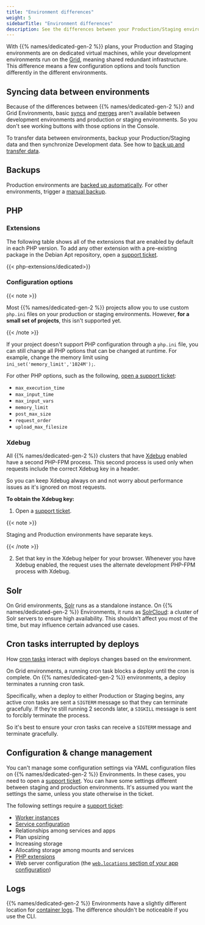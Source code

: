 ```yaml
---
title: "Environment differences"
weight: 5
sidebarTitle: "Environment differences"
description: See the differences between your Production/Staging environments and your development environments (which are Grid environments).
---
```


With {{% names/dedicated-gen-2 %}} plans, your Production and Staging environments are on dedicated virtual machines, while your development environments run on the [Grid](/glossary/_index.md#grid), meaning shared redundant infrastructure. This difference means a few configuration options and tools function differently in the different environments.

## Syncing data between environments

Because of the differences between {{% names/dedicated-gen-2 %}} and Grid Environments,
basic [syncs](/glossary/_index.md#sync) and [merges](/glossary/_index.md#merge) aren't available between development environments and production or staging environments. So you don't see working buttons with those options in the Console.

To transfer data between environments, backup your Production/Staging data and then synchronize Development data. See how to [back up and transfer data](/development/transfer-dedicated.md#synchronize-files-from-development-to-stagingproduction).

## Backups

Production environments are [backed up automatically](/environments/backup.md#backup-schedule).
For other environments, trigger a [manual backup](/environments/backup.md).

## PHP

### Extensions

The following table shows all of the extensions that are enabled by default in each PHP version.
To add any other extension with a pre-existing package in the Debian Apt repository,
open a [support ticket](/learn/overview/get-support.md).

{{< php-extensions/dedicated>}}

### Configuration options

{{< note >}}

Most {{% names/dedicated-gen-2 %}} projects allow you to use custom `php.ini` files on your production or staging environments. However, **for a small set of projects**, this isn't supported yet.

{{< /note >}}

If your project doesn't support PHP configuration through a `php.ini` file,
you can still change all PHP options that can be changed at runtime.
For example, change the memory limit using `ini_set('memory_limit','1024M');`.

For other PHP options, such as the following, [open a support ticket](/learn/overview/get-support.md):

* `max_execution_time`
* `max_input_time`
* `max_input_vars`
* `memory_limit`
* `post_max_size`
* `request_order`
* `upload_max_filesize`

### Xdebug

All {{% names/dedicated-gen-2 %}} clusters that have [Xdebug](/languages/php/xdebug.md) enabled have a second PHP-FPM process. This second process is used only when requests include the correct Xdebug key in a header.

So you can keep Xdebug always on and not worry about performance issues as it's ignored on most requests.

**To obtain the Xdebug key:**

1. Open a [support ticket](/learn/overview/get-support.md).

{{< note >}}

Staging and Production environments have separate keys.

{{< /note >}}

2. Set that key in the Xdebug helper for your browser. Whenever you have Xdebug enabled, the request uses the alternate development PHP-FPM process with Xdebug.

## Solr

On Grid environments, [Solr](/add-services/solr.md) runs as a standalone instance.
On {{% names/dedicated-gen-2 %}} Environments, it runs as [SolrCloud](https://solr.apache.org/guide/6_6/solrcloud.html): a cluster of Solr servers to ensure high availability. This shouldn't affect you most of the time, but may influence certain advanced use cases.

## Cron tasks interrupted by deploys

How [cron tasks](/create-apps/app-reference/single-runtime-image.md#crons) interact with deploys changes based on the environment.

On Grid environments, a running cron task blocks a deploy until the cron is complete.
On {{% names/dedicated-gen-2 %}} environments, a deploy terminates a running cron task.

Specifically, when a deploy to either Production or Staging begins,
any active cron tasks are sent a `SIGTERM` message so that they can terminate gracefully.
If they're still running 2 seconds later, a `SIGKILL` message is sent to forcibly terminate the process.

So it's best to ensure your cron tasks can receive a `SIGTERM` message and terminate gracefully.

## Configuration & change management

You can't manage some configuration settings via YAML configuration files on {{% names/dedicated-gen-2 %}} Environments.
In these cases, you need to open a [support ticket](/learn/overview/get-support.md).
You can have some settings different between staging and production environments.
It's assumed you want the settings the same, unless you state otherwise in the ticket.

The following settings require a [support ticket](/learn/overview/get-support.md):

* [Worker instances](/create-apps/app-reference/single-runtime-image.md#workers)
* [Service configuration](/add-services/_index.md)
* Relationships among services and apps
* Plan upsizing
* Increasing storage
* Allocating storage among mounts and services
* [PHP extensions](/languages/php/extensions.md)
* Web server configuration (the [`web.locations` section of your app configuration](/create-apps/app-reference/single-runtime-image.md#locations))

## Logs

{{% names/dedicated-gen-2 %}} Environments have a slightly different location for [container logs](/increase-observability/logs/access-logs.md). The difference shouldn't be noticeable if you use the CLI.
